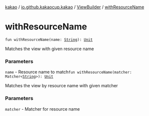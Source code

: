 [kakao](../../index.md) / [io.github.kakaocup.kakao](../index.md) / [ViewBuilder](index.md) / [withResourceName](./with-resource-name.md)

# withResourceName

`fun withResourceName(name: `[`String`](https://kotlinlang.org/api/latest/jvm/stdlib/kotlin/-string/index.html)`): `[`Unit`](https://kotlinlang.org/api/latest/jvm/stdlib/kotlin/-unit/index.html)

Matches the view with given resource name

### Parameters

`name` - Resource name to match`fun withResourceName(matcher: Matcher<`[`String`](https://kotlinlang.org/api/latest/jvm/stdlib/kotlin/-string/index.html)`>): `[`Unit`](https://kotlinlang.org/api/latest/jvm/stdlib/kotlin/-unit/index.html)

Matches the view by resource name with given matcher

### Parameters

`matcher` - Matcher for resource name